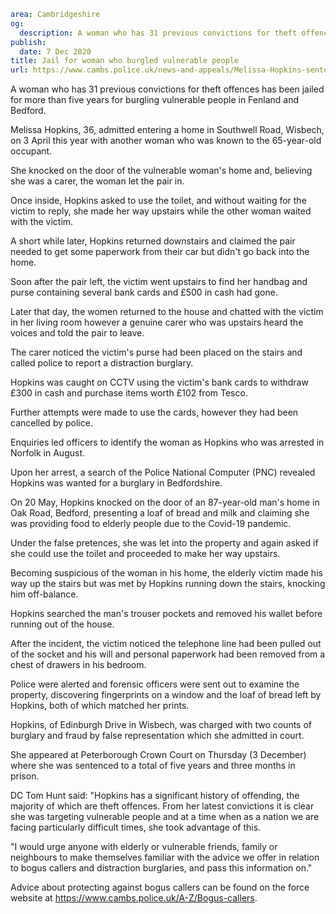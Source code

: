 ```yaml
area: Cambridgeshire
og:
  description: A woman who has 31 previous convictions for theft offences has been jailed for more than five years for burgling vulnerable people in Fenland and Bedford.
publish:
  date: 7 Dec 2020
title: Jail for woman who burgled vulnerable people
url: https://www.cambs.police.uk/news-and-appeals/Melissa-Hopkins-sentencing-Dec2020
```

A woman who has 31 previous convictions for theft offences has been jailed for more than five years for burgling vulnerable people in Fenland and Bedford.

Melissa Hopkins, 36, admitted entering a home in Southwell Road, Wisbech, on 3 April this year with another woman who was known to the 65-year-old occupant.

She knocked on the door of the vulnerable woman's home and, believing she was a carer, the woman let the pair in.

Once inside, Hopkins asked to use the toilet, and without waiting for the victim to reply, she made her way upstairs while the other woman waited with the victim.

A short while later, Hopkins returned downstairs and claimed the pair needed to get some paperwork from their car but didn't go back into the home.

Soon after the pair left, the victim went upstairs to find her handbag and purse containing several bank cards and £500 in cash had gone.

Later that day, the women returned to the house and chatted with the victim in her living room however a genuine carer who was upstairs heard the voices and told the pair to leave.

The carer noticed the victim's purse had been placed on the stairs and called police to report a distraction burglary.

Hopkins was caught on CCTV using the victim's bank cards to withdraw £300 in cash and purchase items worth £102 from Tesco.

Further attempts were made to use the cards, however they had been cancelled by police.

Enquiries led officers to identify the woman as Hopkins who was arrested in Norfolk in August.

Upon her arrest, a search of the Police National Computer (PNC) revealed Hopkins was wanted for a burglary in Bedfordshire.

On 20 May, Hopkins knocked on the door of an 87-year-old man's home in Oak Road, Bedford, presenting a loaf of bread and milk and claiming she was providing food to elderly people due to the Covid-19 pandemic.

Under the false pretences, she was let into the property and again asked if she could use the toilet and proceeded to make her way upstairs.

Becoming suspicious of the woman in his home, the elderly victim made his way up the stairs but was met by Hopkins running down the stairs, knocking him off-balance.

Hopkins searched the man's trouser pockets and removed his wallet before running out of the house.

After the incident, the victim noticed the telephone line had been pulled out of the socket and his will and personal paperwork had been removed from a chest of drawers in his bedroom.

Police were alerted and forensic officers were sent out to examine the property, discovering fingerprints on a window and the loaf of bread left by Hopkins, both of which matched her prints.

Hopkins, of Edinburgh Drive in Wisbech, was charged with two counts of burglary and fraud by false representation which she admitted in court.

She appeared at Peterborough Crown Court on Thursday (3 December) where she was sentenced to a total of five years and three months in prison.

DC Tom Hunt said: "Hopkins has a significant history of offending, the majority of which are theft offences. From her latest convictions it is clear she was targeting vulnerable people and at a time when as a nation we are facing particularly difficult times, she took advantage of this.

"I would urge anyone with elderly or vulnerable friends, family or neighbours to make themselves familiar with the advice we offer in relation to bogus callers and distraction burglaries, and pass this information on."

Advice about protecting against bogus callers can be found on the force website at https://www.cambs.police.uk/A-Z/Bogus-callers.
